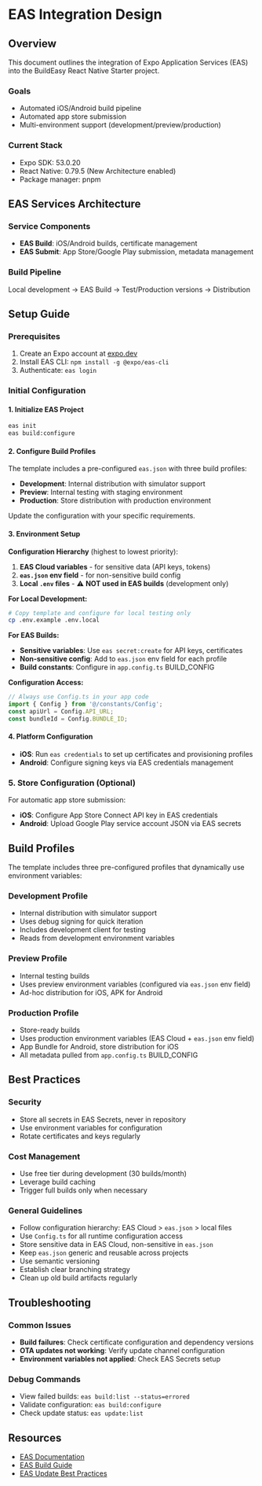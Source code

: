 # EAS Integration Design

## Overview

This document outlines the integration of Expo Application Services (EAS) into the BuildEasy React Native Starter project.

### Goals

- Automated iOS/Android build pipeline
- Automated app store submission
- Multi-environment support (development/preview/production)

### Current Stack

- Expo SDK: 53.0.20
- React Native: 0.79.5 (New Architecture enabled)
- Package manager: pnpm

## EAS Services Architecture

### Service Components

- **EAS Build**: iOS/Android builds, certificate management
- **EAS Submit**: App Store/Google Play submission, metadata management

### Build Pipeline

Local development → EAS Build → Test/Production versions → Distribution

## Setup Guide

### Prerequisites

1. Create an Expo account at [expo.dev](https://expo.dev)
2. Install EAS CLI: `npm install -g @expo/eas-cli`
3. Authenticate: `eas login`

### Initial Configuration

#### 1. Initialize EAS Project

```bash
eas init
eas build:configure
```

#### 2. Configure Build Profiles

The template includes a pre-configured `eas.json` with three build profiles:

- **Development**: Internal distribution with simulator support
- **Preview**: Internal testing with staging environment
- **Production**: Store distribution with production environment

Update the configuration with your specific requirements.

#### 3. Environment Setup

**Configuration Hierarchy** (highest to lowest priority):

1. **EAS Cloud variables** - for sensitive data (API keys, tokens)
2. **`eas.json` env field** - for non-sensitive build config
3. **Local `.env` files** - ⚠️ **NOT used in EAS builds** (development only)

**For Local Development:**

```bash
# Copy template and configure for local testing only
cp .env.example .env.local
```

**For EAS Builds:**

- **Sensitive variables**: Use `eas secret:create` for API keys, certificates
- **Non-sensitive config**: Add to `eas.json` env field for each profile
- **Build constants**: Configure in `app.config.ts` BUILD_CONFIG

**Configuration Access:**

```typescript
// Always use Config.ts in your app code
import { Config } from '@/constants/Config';
const apiUrl = Config.API_URL;
const bundleId = Config.BUNDLE_ID;
```

#### 4. Platform Configuration

- **iOS**: Run `eas credentials` to set up certificates and provisioning profiles
- **Android**: Configure signing keys via EAS credentials management

### 5. Store Configuration (Optional)

For automatic app store submission:

- **iOS**: Configure App Store Connect API key in EAS credentials
- **Android**: Upload Google Play service account JSON via EAS secrets

## Build Profiles

The template includes three pre-configured profiles that dynamically use environment variables:

### Development Profile

- Internal distribution with simulator support
- Uses debug signing for quick iteration
- Includes development client for testing
- Reads from development environment variables

### Preview Profile

- Internal testing builds
- Uses preview environment variables (configured via `eas.json` env field)
- Ad-hoc distribution for iOS, APK for Android

### Production Profile

- Store-ready builds
- Uses production environment variables (EAS Cloud + `eas.json` env field)
- App Bundle for Android, store distribution for iOS
- All metadata pulled from `app.config.ts` BUILD_CONFIG

## Best Practices

### Security

- Store all secrets in EAS Secrets, never in repository
- Use environment variables for configuration
- Rotate certificates and keys regularly

### Cost Management

- Use free tier during development (30 builds/month)
- Leverage build caching
- Trigger full builds only when necessary

### General Guidelines

- Follow configuration hierarchy: EAS Cloud > `eas.json` > local files
- Use `Config.ts` for all runtime configuration access
- Store sensitive data in EAS Cloud, non-sensitive in `eas.json`
- Keep `eas.json` generic and reusable across projects
- Use semantic versioning
- Establish clear branching strategy
- Clean up old build artifacts regularly

## Troubleshooting

### Common Issues

- **Build failures**: Check certificate configuration and dependency versions
- **OTA updates not working**: Verify update channel configuration
- **Environment variables not applied**: Check EAS Secrets setup

### Debug Commands

- View failed builds: `eas build:list --status=errored`
- Validate configuration: `eas build:configure`
- Check update status: `eas update:list`

## Resources

- [EAS Documentation](https://docs.expo.dev/eas/)
- [EAS Build Guide](https://docs.expo.dev/build/introduction/)
- [EAS Update Best Practices](https://docs.expo.dev/eas-update/introduction/)
